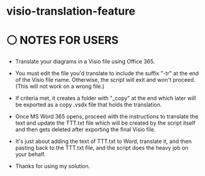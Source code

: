# visio-translation-feature

# ⚪ NOTES FOR USERS

- Translate your diagrams in a Visio file using Office 365.
- You must edit the file you'd translate to include the suffix "-tr" at the end of the Visio file name. Otherwise, the script will exit and won't proceed. (This will not work on a wrong file.)

- If criteria met, it creates a folder with "_copy" at the end which later will be exported as a copy .vsdx file that holds the translation.

- Once MS Word 365 opens, proceed with the instructions to translate the text and update the TTT.txt file which will be created by the script itself and then gets deleted after exporting the final Visio file.

- It's just about adding the text of TTT.txt to Word, translate it, and then pasting back to the TTT.txt file, and the script does the heavy job on your behalf.

- Thanks for using my solution.
